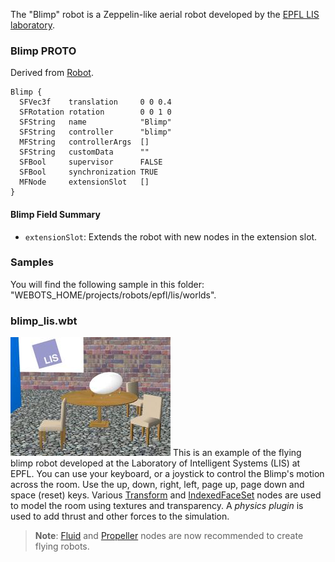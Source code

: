 The "Blimp" robot is a Zeppelin-like aerial robot developed by the [EPFL LIS laboratory](https://lis.epfl.ch/).

### Blimp PROTO

Derived from [Robot](https://cyberbotics.com/doc/reference/robot).

```
Blimp {
  SFVec3f    translation     0 0 0.4
  SFRotation rotation        0 0 1 0
  SFString   name            "Blimp"
  SFString   controller      "blimp"
  MFString   controllerArgs  []
  SFString   customData      ""
  SFBool     supervisor      FALSE
  SFBool     synchronization TRUE
  MFNode     extensionSlot   []
}
```

#### Blimp Field Summary

- `extensionSlot`: Extends the robot with new nodes in the extension slot.

### Samples

You will find the following sample in this folder: "WEBOTS\_HOME/projects/robots/epfl/lis/worlds".

### blimp\_lis.wbt

![blimp.png](images/blimp/blimp.wbt.thumbnail.jpg) This is an example of the flying blimp robot developed at the Laboratory of Intelligent Systems (LIS) at EPFL.
You can use your keyboard, or a joystick to control the Blimp's motion across the room.
Use the up, down, right, left, page up, page down and space (reset) keys.
Various [Transform](https://cyberbotics.com/doc/reference/transform) and [IndexedFaceSet](https://cyberbotics.com/doc/reference/indexedfaceset) nodes are used to model the room using textures and transparency.
A *physics plugin* is used to add thrust and other forces to the simulation.

> **Note**:
[Fluid](https://cyberbotics.com/doc/reference/fluid) and [Propeller](https://cyberbotics.com/doc/reference/propeller) nodes are now recommended to create flying robots.
